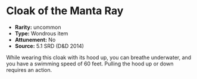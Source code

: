 
# Cloak of the Manta Ray

* **Rarity:** uncommon
* **Type:** Wondrous item
* **Attunement:** No
* **Source:** 5.1 SRD (D&D 2014)


While wearing this cloak with its hood up, you can breathe underwater, and you have a swimming speed of 60 feet. Pulling the hood up or down requires an action.
